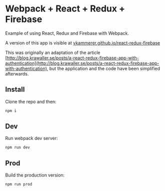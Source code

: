 # Webpack + React + Redux + Firebase

Example of using React, Redux and Firebase with Webpack.  

A version of this app is visible at [vkammerer.github.io/react-redux-firebase](http://vkammerer.github.io/react-redux-firebase)  

This was originally an adaptation of the article [http://blog.krawaller.se/posts/a-react-redux-firebase-app-with-authentication](http://blog.krawaller.se/posts/a-react-redux-firebase-app-with-authentication), but the application and the code have been simplified afterwards.

## Install
Clone the repo and then:
```javascript
npm i
```  
## Dev
Run webpack dev server:
```javascript
npm run dev
```  
## Prod
Build the production version:
```javascript
npm run prod
```  
